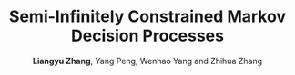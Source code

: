 ---
title: "Semi-Infinitely Constrained Markov Decision Processes"
collection: publications
permalink: /publication/SICMDP2022
author: <strong>Liangyu Zhang</strong>, Yang Peng, Wenhao Yang and Zhihua Zhang
venue: 'Conference on Neural Information Processing Systems (NeurIPS)'
year: 2022
# codeurl: https://github.com/sun-haoxuan/vSIR
paperurl: /files/papers/SICMDP2022.pdf
additional: true
---